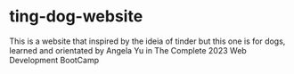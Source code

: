 # ting-dog-website
This is a website that inspired by the ideia of tinder but this one is for dogs, learned and orientated by Angela Yu in The Complete 2023 Web Development BootCamp
